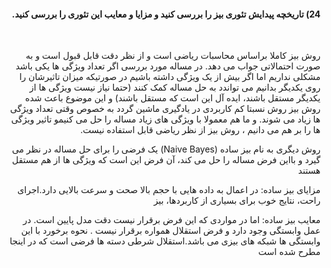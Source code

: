 
<div dir="rtl">
  
  #### 24)  تاریخچه پیدایش تئوری بیز را بررسی کنید و مزایا و معایب این تئوری را بررسی کنید.
  
  <br/>
  
   روش بیز کاملا  براساس محاسبات ریاضی است و از نظر دقت قابل قبول است و به صورت احتمالاتی جواب می دهد.
  در مساله مورد بررسی اگر تعداد ویژگی ها یکی باشد  مشکلی نداریم اما اگر بیش از یک ویژگی داشته باشیم  در صورتیکه میزان تاثیرشان را روی یکدیگر بدانیم می تواندد به حل مساله کمک کنند (حتما نیاز نیست ویژگی ها از یکدیگر مستقل باشند، ایده آل این است که مستقل باشند) و این موضوع باعث شده روش بیز روش نسبتا کم کاربردی در یادگیری ماشین گردد به خصوص وقتی تعداد ویژگی ها زیاد می شوند. و ما هم معمولا با ویژگی های زیاد مساله را حل می کنیمو تاثیر ویژگی ها را بر هم می دانیم ، روش بیز از نظر ریاضی قابل استفاده نیست.
  
  
  روش دیگری به نام بیز ساده (Naive Bayes) یک فرضی را برای حل مساله در نظر می گیرد و بااین فرض مساله را حل می کند، آن فرض این است که ویژگی ها از هم مستقل  هستند  
  
  
  
  مزایای بیز ساده:
   در اعمال به داده هایی با حجم بالا صحت و سرعت بالایی دارد.اجرای راحت، نتایج خوب برای بسیاری از کاربردها، بیز  
  
  معایب بیز ساده:
     اما در مواردی که این فرض برقرار  نیست دقت مدل پایین است. در عمل وابستگی وجود دارد و فرض استقلال همواره برقرار نیست . نحوه برخورد با این وابستگی ها شبکه های بیزی می باشد.استقلال شرطی دسته ها فرضی است که در اینجا مطرح شده است
